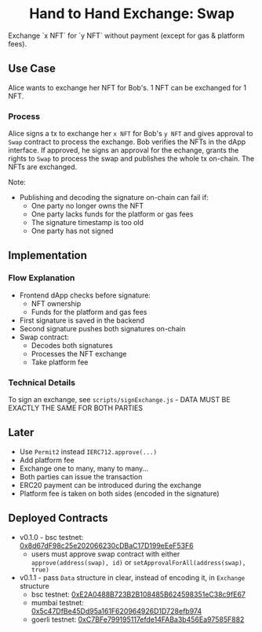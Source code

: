 <h1 align="center"> Hand to Hand Exchange: Swap </h1>
Exchange `x NFT` for `y NFT` without payment (except for gas & platform fees).

## Use Case

Alice wants to exchange her NFT for Bob's. 1 NFT can be exchanged for 1 NFT.

### Process

Alice signs a tx to exchange her `x NFT` for Bob's `y NFT` and gives approval to `Swap` contract to process the exchange. Bob verifies the NFTs in the dApp interface. If approved, he signs an approval for the echange, grants the rights to `Swap` to process the swap and publishes the whole tx on-chain. The NFTs are exchanged.

Note:

-   Publishing and decoding the signature on-chain can fail if:
    -   One party no longer owns the NFT
    -   One party lacks funds for the platform or gas fees
    -   The signature timestamp is too old
    -   One party has not signed

## Implementation

### Flow Explanation

-   Frontend dApp checks before signature:
    -   NFT ownership
    -   Funds for the platform and gas fees
-   First signature is saved in the backend
-   Second signature pushes both signatures on-chain
-   Swap contract:
    -   Decodes both signatures
    -   Processes the NFT exchange
    -   Take platform fee

### Technical Details

To sign an exchange, see `scripts/signExchange.js` - DATA MUST BE EXACTLY THE SAME FOR BOTH PARTIES

## Later

-   Use `Permit2` instead `IERC712.approve(...)`
-   Add platform fee
-   Exchange one to many, many to many...
-   Both parties can issue the transaction
-   ERC20 payment can be introduced during the exchange
-   Platform fee is taken on both sides (encoded in the signature)

## Deployed Contracts

-   v0.1.0 - bsc testnet: [0x8d67dF98c25e202066230cDBaC17D199eEeF53F6](https://testnet.bscscan.com/address/0x8d67df98c25e202066230cdbac17d199eeef53f6)
    -   users must approve swap contract with either `approve(address(swap), id)` or `setApprovalForAll(address(swap), true)`
-   v0.1.1 - pass `Data` structure in clear, instead of encoding it, in `Exchange` structure
    -   bsc testnet: [0xE2A0488B723B2B108485B624598351eC38c9fE67](https://testnet.bscscan.com/address/0xe2a0488b723b2b108485b624598351ec38c9fe67)
    -   mumbai testnet: [0x5c47DfBe45Dd95a161F620964926D1D728efb974](https://mumbai.polygonscan.com/address/0x5c47dfbe45dd95a161f620964926d1d728efb974)
    -   goerli testnet: [0xC7BFe799195117efde14FABa3b456Ea97585F882](https://goerli.etherscan.io/address/0xc7bfe799195117efde14faba3b456ea97585f882)
